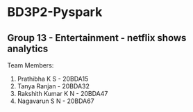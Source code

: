 # BD3P2-Pyspark
## Group 13 -  Entertainment - netflix shows analytics
Team Members:

1. Prathibha K S      -  20BDA15
2. Tanya Ranjan       -  20BDA32
3. Rakshith Kumar K N -  20BDA47
4. Nagavarun S N        -   20BDA67

